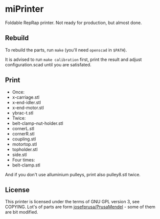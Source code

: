 miPrinter
=========

Foldable RepRap printer. Not ready for production, but almost done.

Rebuild
-------

To rebuild the parts, run `make` (you'll need `openscad` in `$PATH`).

It is advised to run `make calibration` first, print the result and adjust configuration.scad until you are satisfated.

Print
-----

* Once:
 * x-carriage.stl
 * x-end-idler.stl
 * x-end-motor.stl
 * ybrac-t.stl
* Twice:
 * belt-clamp-nut-holder.stl
 * cornerL.stl
 * cornerR.stl
 * coupling.stl
 * motortop.stl
 * topholder.stl
 * side.stl
* Four times:
 * belt-clamp.stl

And if you don't use alluminium pulleys, print also  pulley8.stl twice.

License
-------

This printer is licensed under the terms of GNU GPL version 3, see COPYING. Lot's of parts are form [josefprusa/PrusaMendel](https://github.com/josefprusa/PrusaMendel) - some of them are bit modified.

